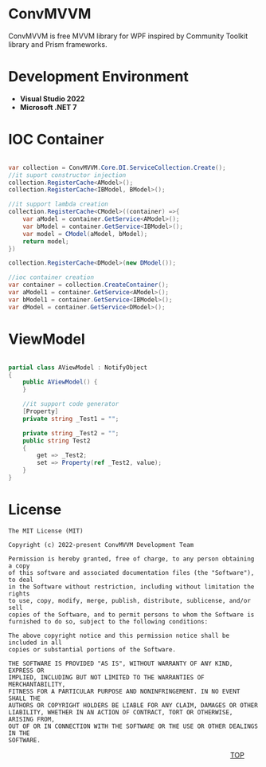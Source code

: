 
ConvMVVM
=======================
ConvMVVM is free MVVM library for WPF inspired by Community Toolkit library and Prism frameworks.




Development Environment
=======================
 - **Visual Studio 2022**
 - **Microsoft .NET 7**


IOC Container
=======================
```csharp

var collection = ConvMVVM.Core.DI.ServiceCollection.Create();
//it suport constructor injection 
collection.RegisterCache<AModel>();
collection.RegisterCache<IBModel, BModel>();

//it support lambda creation 
collection.RegisterCache<CModel>((container) =>{
    var aModel = container.GetService<AModel>();
    var bModel = container.GetService<IBModel>();
    var model = CModel(aModel, bModel);
    return model;
})

collection.RegisterCache<DModel>(new DModel());

//ioc container creation
var container = collection.CreateContainer();
var aModel1 = container.GetService<AModel>();
var bModel1 = container.GetService<IBModel>();
var dModel = container.GetService<DModel>();

```

ViewModel
=======================
```csharp

partial class AViewModel : NotifyObject
{
    public AViewModel() { 
    }

    //it support code generator
    [Property]
    private string _Test1 = "";

    private string _Test2 = "";
    public string Test2
    {
        get => _Test2;
        set => Property(ref _Test2, value);
    }
}

```

License
=======================

```
The MIT License (MIT)

Copyright (c) 2022-present ConvMVVM Development Team

Permission is hereby granted, free of charge, to any person obtaining a copy
of this software and associated documentation files (the "Software"), to deal
in the Software without restriction, including without limitation the rights
to use, copy, modify, merge, publish, distribute, sublicense, and/or sell
copies of the Software, and to permit persons to whom the Software is
furnished to do so, subject to the following conditions:

The above copyright notice and this permission notice shall be included in all
copies or substantial portions of the Software.

THE SOFTWARE IS PROVIDED "AS IS", WITHOUT WARRANTY OF ANY KIND, EXPRESS OR
IMPLIED, INCLUDING BUT NOT LIMITED TO THE WARRANTIES OF MERCHANTABILITY,
FITNESS FOR A PARTICULAR PURPOSE AND NONINFRINGEMENT. IN NO EVENT SHALL THE
AUTHORS OR COPYRIGHT HOLDERS BE LIABLE FOR ANY CLAIM, DAMAGES OR OTHER
LIABILITY, WHETHER IN AN ACTION OF CONTRACT, TORT OR OTHERWISE, ARISING FROM,
OUT OF OR IN CONNECTION WITH THE SOFTWARE OR THE USE OR OTHER DEALINGS IN THE
SOFTWARE.
```
<div style="text-align: right; margin-right:30px;"> 

[TOP](#convmvvm) 



</div>
